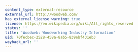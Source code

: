 ```yaml
---
content_type: external-resource
external_url: http://woodweb.com/
has_external_license_warning: true
license: https://en.wikipedia.org/wiki/All_rights_reserved
status: ''
title: 'Woodweb: Woodworking Industry Information'
uid: 70fecbec-2528-458a-8ab5-839ebf431eb3
wayback_url: ''
---
```

